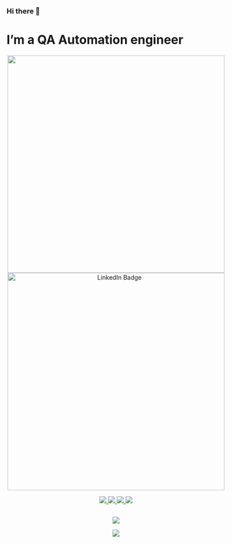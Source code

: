### Hi there 👋

# I’m a QA Automation engineer


<div id="header" align="center">
  <img src="https://media.giphy.com/media/k0ijJhqrUP4T2EvmJ1/giphy.gif" width="500"/>
</div>

<div id="header" align="center">
  <a href="https://www.linkedin.com/in/lina-alekseeva-184867240">
    <img src="https://img.shields.io/badge/LinkedIn-blue?style=for-the-badge&logo=linkedin&logoColor=white" alt="LinkedIn Badge" width="500"/>
  </a>

<p align="center">
  <a href="https://github.com/LinaAlekseeva/github-profile-trophy/issues">
    <img src="https://img.shields.io/github/issues/LinaAlekseeva/github-profile-trophy"/> 
  </a>
  <a href="https://github.com/LinaAlekseeva/github-profile-trophy/network/members">
    <img src="https://img.shields.io/github/forks/LinaAlekseeva/github-profile-trophy"/> 
  </a>  
  <a href="https://github.com/LinaAlekseeva/github-profile-trophy/stargazers">
    <img src="https://img.shields.io/github/stars/LinaAlekseeva/github-profile-trophy"/> 
  </a>
    <a href="https://github.com/LinaAlekseeva/github-profile-trophy/LICENSE">
    <img src="https://img.shields.io/github/license/LinaAlekseeva/github-profile-trophy"/> 
  </a>
</p>
  
 <img src="https://komarev.com/ghpvc/?username=your-github-LinaAlekseeva&style=flat-square&color=blue" alt=""/>
 
  
<p align="center">
  </a>
</p>

<p align="center">
<img alig src=https://github-readme-stats.vercel.app/api/top-langs/?username=LinaAlekseeva&layout=compact)(https://github.com/LinaAlekseeva/github-readme-stats)/>
</p>

<p align="center">
  <img alig src="https://github-profile-trophy.vercel.app/?username=LinaAlekseeva&column=6&rank=SSS,SS,S,AAA,AA,A,B,C" />
</p>

